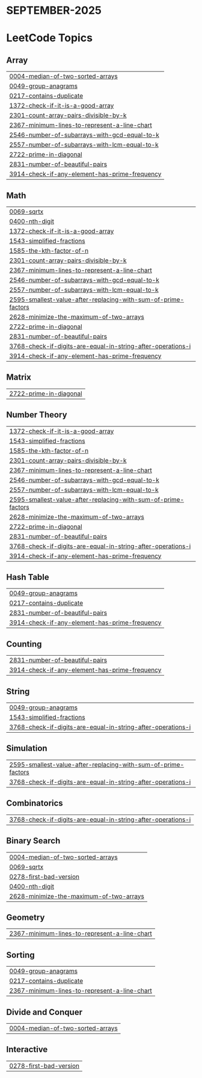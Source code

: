 # SEPTEMBER-2025
<!---LeetCode Topics Start-->
# LeetCode Topics
## Array
|  |
| ------- |
| [0004-median-of-two-sorted-arrays](https://github.com/Gundekari-Srinidhi/SEPTEMBER-2025/tree/master/0004-median-of-two-sorted-arrays) |
| [0049-group-anagrams](https://github.com/Gundekari-Srinidhi/SEPTEMBER-2025/tree/master/0049-group-anagrams) |
| [0217-contains-duplicate](https://github.com/Gundekari-Srinidhi/SEPTEMBER-2025/tree/master/0217-contains-duplicate) |
| [1372-check-if-it-is-a-good-array](https://github.com/Gundekari-Srinidhi/SEPTEMBER-2025/tree/master/1372-check-if-it-is-a-good-array) |
| [2301-count-array-pairs-divisible-by-k](https://github.com/Gundekari-Srinidhi/SEPTEMBER-2025/tree/master/2301-count-array-pairs-divisible-by-k) |
| [2367-minimum-lines-to-represent-a-line-chart](https://github.com/Gundekari-Srinidhi/SEPTEMBER-2025/tree/master/2367-minimum-lines-to-represent-a-line-chart) |
| [2546-number-of-subarrays-with-gcd-equal-to-k](https://github.com/Gundekari-Srinidhi/SEPTEMBER-2025/tree/master/2546-number-of-subarrays-with-gcd-equal-to-k) |
| [2557-number-of-subarrays-with-lcm-equal-to-k](https://github.com/Gundekari-Srinidhi/SEPTEMBER-2025/tree/master/2557-number-of-subarrays-with-lcm-equal-to-k) |
| [2722-prime-in-diagonal](https://github.com/Gundekari-Srinidhi/SEPTEMBER-2025/tree/master/2722-prime-in-diagonal) |
| [2831-number-of-beautiful-pairs](https://github.com/Gundekari-Srinidhi/SEPTEMBER-2025/tree/master/2831-number-of-beautiful-pairs) |
| [3914-check-if-any-element-has-prime-frequency](https://github.com/Gundekari-Srinidhi/SEPTEMBER-2025/tree/master/3914-check-if-any-element-has-prime-frequency) |
## Math
|  |
| ------- |
| [0069-sqrtx](https://github.com/Gundekari-Srinidhi/SEPTEMBER-2025/tree/master/0069-sqrtx) |
| [0400-nth-digit](https://github.com/Gundekari-Srinidhi/SEPTEMBER-2025/tree/master/0400-nth-digit) |
| [1372-check-if-it-is-a-good-array](https://github.com/Gundekari-Srinidhi/SEPTEMBER-2025/tree/master/1372-check-if-it-is-a-good-array) |
| [1543-simplified-fractions](https://github.com/Gundekari-Srinidhi/SEPTEMBER-2025/tree/master/1543-simplified-fractions) |
| [1585-the-kth-factor-of-n](https://github.com/Gundekari-Srinidhi/SEPTEMBER-2025/tree/master/1585-the-kth-factor-of-n) |
| [2301-count-array-pairs-divisible-by-k](https://github.com/Gundekari-Srinidhi/SEPTEMBER-2025/tree/master/2301-count-array-pairs-divisible-by-k) |
| [2367-minimum-lines-to-represent-a-line-chart](https://github.com/Gundekari-Srinidhi/SEPTEMBER-2025/tree/master/2367-minimum-lines-to-represent-a-line-chart) |
| [2546-number-of-subarrays-with-gcd-equal-to-k](https://github.com/Gundekari-Srinidhi/SEPTEMBER-2025/tree/master/2546-number-of-subarrays-with-gcd-equal-to-k) |
| [2557-number-of-subarrays-with-lcm-equal-to-k](https://github.com/Gundekari-Srinidhi/SEPTEMBER-2025/tree/master/2557-number-of-subarrays-with-lcm-equal-to-k) |
| [2595-smallest-value-after-replacing-with-sum-of-prime-factors](https://github.com/Gundekari-Srinidhi/SEPTEMBER-2025/tree/master/2595-smallest-value-after-replacing-with-sum-of-prime-factors) |
| [2628-minimize-the-maximum-of-two-arrays](https://github.com/Gundekari-Srinidhi/SEPTEMBER-2025/tree/master/2628-minimize-the-maximum-of-two-arrays) |
| [2722-prime-in-diagonal](https://github.com/Gundekari-Srinidhi/SEPTEMBER-2025/tree/master/2722-prime-in-diagonal) |
| [2831-number-of-beautiful-pairs](https://github.com/Gundekari-Srinidhi/SEPTEMBER-2025/tree/master/2831-number-of-beautiful-pairs) |
| [3768-check-if-digits-are-equal-in-string-after-operations-i](https://github.com/Gundekari-Srinidhi/SEPTEMBER-2025/tree/master/3768-check-if-digits-are-equal-in-string-after-operations-i) |
| [3914-check-if-any-element-has-prime-frequency](https://github.com/Gundekari-Srinidhi/SEPTEMBER-2025/tree/master/3914-check-if-any-element-has-prime-frequency) |
## Matrix
|  |
| ------- |
| [2722-prime-in-diagonal](https://github.com/Gundekari-Srinidhi/SEPTEMBER-2025/tree/master/2722-prime-in-diagonal) |
## Number Theory
|  |
| ------- |
| [1372-check-if-it-is-a-good-array](https://github.com/Gundekari-Srinidhi/SEPTEMBER-2025/tree/master/1372-check-if-it-is-a-good-array) |
| [1543-simplified-fractions](https://github.com/Gundekari-Srinidhi/SEPTEMBER-2025/tree/master/1543-simplified-fractions) |
| [1585-the-kth-factor-of-n](https://github.com/Gundekari-Srinidhi/SEPTEMBER-2025/tree/master/1585-the-kth-factor-of-n) |
| [2301-count-array-pairs-divisible-by-k](https://github.com/Gundekari-Srinidhi/SEPTEMBER-2025/tree/master/2301-count-array-pairs-divisible-by-k) |
| [2367-minimum-lines-to-represent-a-line-chart](https://github.com/Gundekari-Srinidhi/SEPTEMBER-2025/tree/master/2367-minimum-lines-to-represent-a-line-chart) |
| [2546-number-of-subarrays-with-gcd-equal-to-k](https://github.com/Gundekari-Srinidhi/SEPTEMBER-2025/tree/master/2546-number-of-subarrays-with-gcd-equal-to-k) |
| [2557-number-of-subarrays-with-lcm-equal-to-k](https://github.com/Gundekari-Srinidhi/SEPTEMBER-2025/tree/master/2557-number-of-subarrays-with-lcm-equal-to-k) |
| [2595-smallest-value-after-replacing-with-sum-of-prime-factors](https://github.com/Gundekari-Srinidhi/SEPTEMBER-2025/tree/master/2595-smallest-value-after-replacing-with-sum-of-prime-factors) |
| [2628-minimize-the-maximum-of-two-arrays](https://github.com/Gundekari-Srinidhi/SEPTEMBER-2025/tree/master/2628-minimize-the-maximum-of-two-arrays) |
| [2722-prime-in-diagonal](https://github.com/Gundekari-Srinidhi/SEPTEMBER-2025/tree/master/2722-prime-in-diagonal) |
| [2831-number-of-beautiful-pairs](https://github.com/Gundekari-Srinidhi/SEPTEMBER-2025/tree/master/2831-number-of-beautiful-pairs) |
| [3768-check-if-digits-are-equal-in-string-after-operations-i](https://github.com/Gundekari-Srinidhi/SEPTEMBER-2025/tree/master/3768-check-if-digits-are-equal-in-string-after-operations-i) |
| [3914-check-if-any-element-has-prime-frequency](https://github.com/Gundekari-Srinidhi/SEPTEMBER-2025/tree/master/3914-check-if-any-element-has-prime-frequency) |
## Hash Table
|  |
| ------- |
| [0049-group-anagrams](https://github.com/Gundekari-Srinidhi/SEPTEMBER-2025/tree/master/0049-group-anagrams) |
| [0217-contains-duplicate](https://github.com/Gundekari-Srinidhi/SEPTEMBER-2025/tree/master/0217-contains-duplicate) |
| [2831-number-of-beautiful-pairs](https://github.com/Gundekari-Srinidhi/SEPTEMBER-2025/tree/master/2831-number-of-beautiful-pairs) |
| [3914-check-if-any-element-has-prime-frequency](https://github.com/Gundekari-Srinidhi/SEPTEMBER-2025/tree/master/3914-check-if-any-element-has-prime-frequency) |
## Counting
|  |
| ------- |
| [2831-number-of-beautiful-pairs](https://github.com/Gundekari-Srinidhi/SEPTEMBER-2025/tree/master/2831-number-of-beautiful-pairs) |
| [3914-check-if-any-element-has-prime-frequency](https://github.com/Gundekari-Srinidhi/SEPTEMBER-2025/tree/master/3914-check-if-any-element-has-prime-frequency) |
## String
|  |
| ------- |
| [0049-group-anagrams](https://github.com/Gundekari-Srinidhi/SEPTEMBER-2025/tree/master/0049-group-anagrams) |
| [1543-simplified-fractions](https://github.com/Gundekari-Srinidhi/SEPTEMBER-2025/tree/master/1543-simplified-fractions) |
| [3768-check-if-digits-are-equal-in-string-after-operations-i](https://github.com/Gundekari-Srinidhi/SEPTEMBER-2025/tree/master/3768-check-if-digits-are-equal-in-string-after-operations-i) |
## Simulation
|  |
| ------- |
| [2595-smallest-value-after-replacing-with-sum-of-prime-factors](https://github.com/Gundekari-Srinidhi/SEPTEMBER-2025/tree/master/2595-smallest-value-after-replacing-with-sum-of-prime-factors) |
| [3768-check-if-digits-are-equal-in-string-after-operations-i](https://github.com/Gundekari-Srinidhi/SEPTEMBER-2025/tree/master/3768-check-if-digits-are-equal-in-string-after-operations-i) |
## Combinatorics
|  |
| ------- |
| [3768-check-if-digits-are-equal-in-string-after-operations-i](https://github.com/Gundekari-Srinidhi/SEPTEMBER-2025/tree/master/3768-check-if-digits-are-equal-in-string-after-operations-i) |
## Binary Search
|  |
| ------- |
| [0004-median-of-two-sorted-arrays](https://github.com/Gundekari-Srinidhi/SEPTEMBER-2025/tree/master/0004-median-of-two-sorted-arrays) |
| [0069-sqrtx](https://github.com/Gundekari-Srinidhi/SEPTEMBER-2025/tree/master/0069-sqrtx) |
| [0278-first-bad-version](https://github.com/Gundekari-Srinidhi/SEPTEMBER-2025/tree/master/0278-first-bad-version) |
| [0400-nth-digit](https://github.com/Gundekari-Srinidhi/SEPTEMBER-2025/tree/master/0400-nth-digit) |
| [2628-minimize-the-maximum-of-two-arrays](https://github.com/Gundekari-Srinidhi/SEPTEMBER-2025/tree/master/2628-minimize-the-maximum-of-two-arrays) |
## Geometry
|  |
| ------- |
| [2367-minimum-lines-to-represent-a-line-chart](https://github.com/Gundekari-Srinidhi/SEPTEMBER-2025/tree/master/2367-minimum-lines-to-represent-a-line-chart) |
## Sorting
|  |
| ------- |
| [0049-group-anagrams](https://github.com/Gundekari-Srinidhi/SEPTEMBER-2025/tree/master/0049-group-anagrams) |
| [0217-contains-duplicate](https://github.com/Gundekari-Srinidhi/SEPTEMBER-2025/tree/master/0217-contains-duplicate) |
| [2367-minimum-lines-to-represent-a-line-chart](https://github.com/Gundekari-Srinidhi/SEPTEMBER-2025/tree/master/2367-minimum-lines-to-represent-a-line-chart) |
## Divide and Conquer
|  |
| ------- |
| [0004-median-of-two-sorted-arrays](https://github.com/Gundekari-Srinidhi/SEPTEMBER-2025/tree/master/0004-median-of-two-sorted-arrays) |
## Interactive
|  |
| ------- |
| [0278-first-bad-version](https://github.com/Gundekari-Srinidhi/SEPTEMBER-2025/tree/master/0278-first-bad-version) |
<!---LeetCode Topics End-->
